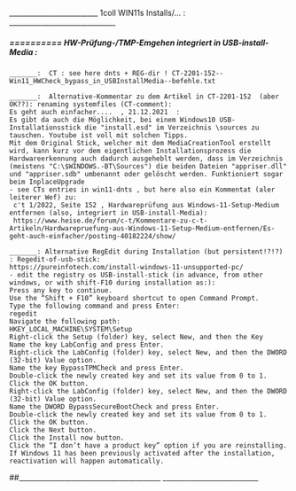 _________________________ 1coll WIN11s Installs/... : ______________________________


#####  ==========  HW-Prüfung-/TMP-Emgehen integriert in USB-install-Media :

    _______:  CT : see here dnts + REG-dir ! CT-2201-152--Win11_HWCheck_bypass_in_USBInstallMedia--befehle.txt

    _______:  Alternative-Kommentar zu dem Artikel in CT-2201-152  (aber OK??): renaming systemfiles (CT-comment):
    Es geht auch einfacher....  , 21.12.2021  :
    Es gibt da auch die Möglichkeit, bei einem Windows10 USB-Installationsstick die "install.esd" im Verzeichnis \sources zu tauschen. Youtube ist voll mit solchen Tipps.
    Mit dem Original Stick, welcher mit dem MediaCreationTool erstellt wird, kann kurz vor dem eigentlichen Installationsprozess die Hardwareerkennung auch dadurch ausgeheblt werden, dass im Verzeichnis (meistens "C:\$WINDOWS.-BT\Sources") die beiden Dateien "appriser.dll" und "appriser.sdb" umbenannt oder gelöscht werden. Funktioniert sogar beim InplaceUpgrade
    - see CTs entries in win11-dnts , but here also ein Kommentat (aler leiterer Wef) zu:
     c't 1/2022, Seite 152 , Hardwareprüfung aus Windows-11-Setup-Medium entfernen (also, integriert in USB-install-Media):
     https://www.heise.de/forum/c-t/Kommentare-zu-c-t-Artikeln/Hardwarepruefung-aus-Windows-11-Setup-Medium-entfernen/Es-geht-auch-einfacher/posting-40182224/show/

    _______: Alternative RegEdit during Installation (but persistent!?!?) : Regedit-of-usb-stick:
    https://pureinfotech.com/install-windows-11-unsupported-pc/
    - edit the registry os USB-install-stick (in advance, from other windows, or with shift-F10 during installation as:):
    Press any key to continue.
    Use the “Shift + F10” keyboard shortcut to open Command Prompt.
    Type the following command and press Enter:
    regedit
    Navigate the following path:
    HKEY_LOCAL_MACHINE\SYSTEM\Setup
    Right-click the Setup (folder) key, select New, and then the Key
    Name the key LabConfig and press Enter.
    Right-click the LabConfig (folder) key, select New, and then the DWORD (32-bit) Value option.
    Name the key BypassTPMCheck and press Enter.
    Double-click the newly created key and set its value from 0 to 1.
    Click the OK button.
    Right-click the LabConfig (folder) key, select New, and then the DWORD (32-bit) Value option.
    Name the DWORD BypassSecureBootCheck and press Enter.
    Double-click the newly created key and set its value from 0 to 1.
    Click the OK button.
    Click the Next button.
    Click the Install now button.
    Click the “I don’t have a product key” option if you are reinstalling. If Windows 11 has been previously activated after the installation, reactivation will happen automatically.
##________________________________________  ___________________________


